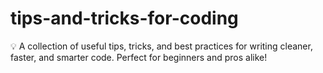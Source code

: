 # tips-and-tricks-for-coding
💡 A collection of useful tips, tricks, and best practices for writing cleaner, faster, and smarter code. Perfect for beginners and pros alike!
